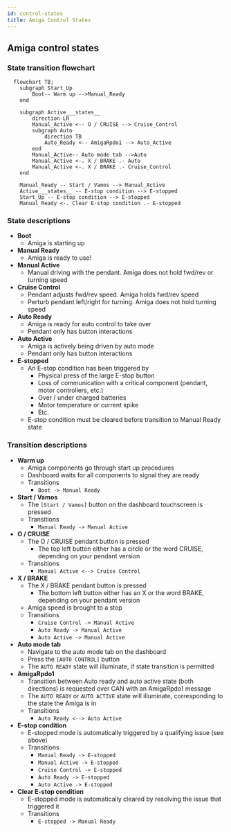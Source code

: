 ```yaml
---
id: control-states
title: Amiga Control States
---
```


## Amiga control states

### State transition flowchart

```mermaid
  flowchart TB;
    subgraph Start_Up
        Boot-- Warm up -->Manual_Ready
    end

    subgraph Active___states__
        direction LR
        Manual_Active <-- O / CRUISE --> Cruise_Control
        subgraph Auto
            direction TB
            Auto_Ready <-- AmigaRpdo1 --> Auto_Active
        end
        Manual_Active-- Auto mode tab -->Auto
        Manual_Active <-. X / BRAKE .- Auto
        Manual_Active <-. X / BRAKE .- Cruise_Control
    end

    Manual_Ready -- Start / Vamos --> Manual_Active
    Active___states__ -- E-stop condition --> E-stopped
    Start_Up -- E-stop condition --> E-stopped
    Manual_Ready <-. Clear E-stop condition .- E-stopped

```

### State descriptions

- **Boot**
  - Amiga is starting up
- **Manual Ready**
  - Amiga is ready to use!
- **Manual Active**
  - Manual driving with the pendant. Amiga does not hold fwd/rev or turning speed
- **Cruise Control**
  - Pendant adjusts fwd/rev speed. Amiga holds fwd/rev speed
  - Perturb pendant left/right for turning. Amiga does not hold turning speed
- **Auto Ready**
  - Amiga is ready for auto control to take over
  - Pendant only has button interactions
- **Auto Active**
  - Amiga is actively being driven by auto mode
  - Pendant only has button interactions
- **E-stopped**
  - An E-stop condition has been triggered by
    - Physical press of the large E-stop button
    - Loss of communication with a critical component (pendant, motor controllers, etc.)
    - Over / under charged batteries
    - Motor temperature or current spike
    - Etc.
  - E-stop condition must be cleared before transition to Manual Ready state

### Transition descriptions

- **Warm up**
  - Amiga components go through start up procedures
  - Dashboard waits for all components to signal they are ready
  - Transitions
    - `Boot -> Manual Ready`
- **Start / Vamos**
  - The `[Start / Vamos]` button on the dashboard touchscreen is pressed
  - Transitions
    - `Manual Ready -> Manual Active`
- **O / CRUISE**
  - The O / CRUISE pendant button is pressed
    - The top left button either has a circle or the word CRUISE, depending on your pendant version
  - Transitions
    - `Manual Active <--> Cruise Control`
- **X / BRAKE**
  - The X / BRAKE pendant button is pressed
    - The bottom left button either has an X or the word BRAKE, depending on your pendant version
  - Amiga speed is brought to a stop
  - Transitions
    - `Cruise Control -> Manual Active`
    - `Auto Ready -> Manual Active`
    - `Auto Active -> Manual Active`
- **Auto mode tab**
  - Navigate to the auto mode tab on the dashboard
  - Press the `[AUTO CONTROL]` button
  - The `AUTO READY` state will illuminate, if state transition is permitted
- **AmigaRpdo1**
  - Transition between Auto ready and auto active state (both directions) is requested over CAN
    with an AmigaRpdo1 message
  - The `AUTO READY` or `AUTO ACTIVE` state will illuminate,
    corresponding to the state the Amiga is in
  - Transitions
    - `Auto Ready <--> Auto Active`
- **E-stop condition**
  - E-stopped mode is automatically triggered by a qualifying issue (see above)
  - Transitions
    - `Manual Ready -> E-stopped`
    - `Manual Active -> E-stopped`
    - `Cruise Control -> E-stopped`
    - `Auto Ready -> E-stopped`
    - `Auto Active -> E-stopped`
- **Clear E-stop condition**
  - E-stopped mode is automatically cleared by resolving the issue that triggered it
  - Transitions
    - `E-stopped -> Manual Ready`
